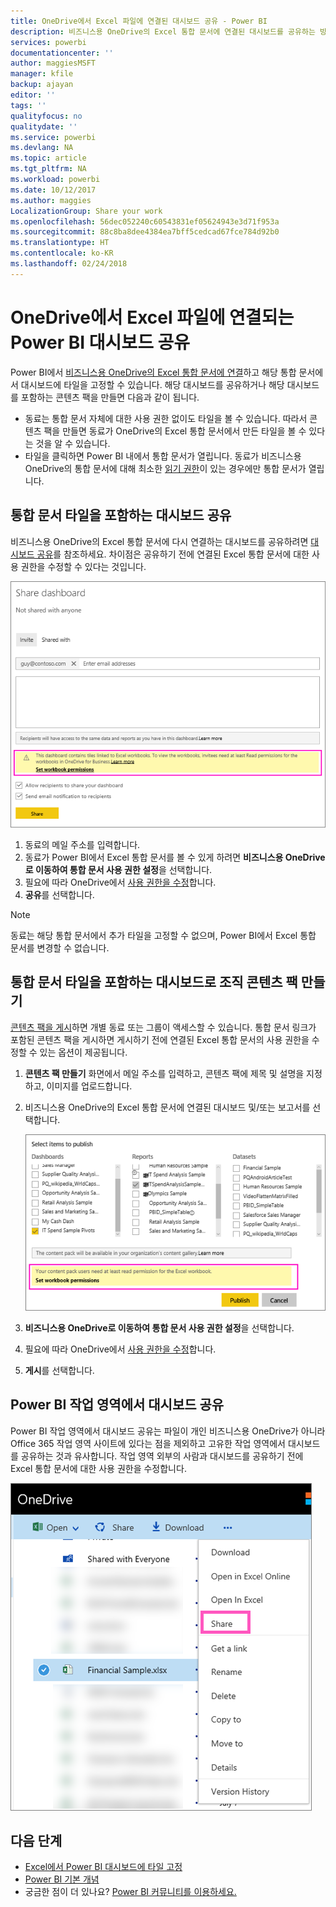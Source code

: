 ```yaml
---
title: OneDrive에서 Excel 파일에 연결된 대시보드 공유 - Power BI
description: 비즈니스용 OneDrive의 Excel 통합 문서에 연결된 대시보드를 공유하는 방법과 해당 통합 문서에 고정된 타일에 대해 알아보세요.
services: powerbi
documentationcenter: ''
author: maggiesMSFT
manager: kfile
backup: ajayan
editor: ''
tags: ''
qualityfocus: no
qualitydate: ''
ms.service: powerbi
ms.devlang: NA
ms.topic: article
ms.tgt_pltfrm: NA
ms.workload: powerbi
ms.date: 10/12/2017
ms.author: maggies
LocalizationGroup: Share your work
ms.openlocfilehash: 56dec052240c60543831ef05624943e3d71f953a
ms.sourcegitcommit: 88c8ba8dee4384ea7bff5cedcad67fce784d92b0
ms.translationtype: HT
ms.contentlocale: ko-KR
ms.lasthandoff: 02/24/2018
---
```

# <a name="share-a-power-bi-dashboard-that-links-to-an-excel-file-in-onedrive"></a>OneDrive에서 Excel 파일에 연결되는 Power BI 대시보드 공유
Power BI에서 [비즈니스용 OneDrive의 Excel 통합 문서에 연결](service-excel-workbook-files.md)하고 해당 통합 문서에서 대시보드에 타일을 고정할 수 있습니다. 해당 대시보드를 공유하거나 해당 대시보드를 포함하는 콘텐츠 팩을 만들면 다음과 같이 됩니다.

* 동료는 통합 문서 자체에 대한 사용 권한 없이도 타일을 볼 수 있습니다. 따라서 콘텐츠 팩을 만들면 동료가 OneDrive의 Excel 통합 문서에서 만든 타일을 볼 수 있다는 것을 알 수 있습니다.
* 타일을 클릭하면 Power BI 내에서 통합 문서가 열립니다. 동료가 비즈니스용 OneDrive의 통합 문서에 대해 최소한 [읽기 권한](https://support.office.com/en-us/article/Share-documents-or-folders-in-Office-365-1fe37332-0f9a-4719-970e-d2578da4941c)이 있는 경우에만 통합 문서가 열립니다.

## <a name="share-a-dashboard-that-contains-workbook-tiles"></a>통합 문서 타일을 포함하는 대시보드 공유
비즈니스용 OneDrive의 Excel 통합 문서에 다시 연결하는 대시보드를 공유하려면 [대시보드 공유](service-share-dashboards.md)를 참조하세요. 차이점은 공유하기 전에 연결된 Excel 통합 문서에 대한 사용 권한을 수정할 수 있다는 것입니다.

  ![대시보드 공유 대화 상자](media/service-share-dashboard-that-links-to-excel-onedrive/pbi_share_workbk.png)

1. 동료의 메일 주소를 입력합니다.
2. 동료가 Power BI에서 Excel 통합 문서를 볼 수 있게 하려면 **비즈니스용 OneDrive로 이동하여 통합 문서 사용 권한 설정**을 선택합니다.
3. 필요에 따라 OneDrive에서 [사용 권한을 수정](https://support.office.com/en-US/article/Share-files-and-folders-and-change-permissions-9fcc2f7d-de0c-4cec-93b0-a82024800c07)합니다.
4. **공유**를 선택합니다.

>[!NOTE]
>동료는 해당 통합 문서에서 추가 타일을 고정할 수 없으며, Power BI에서 Excel 통합 문서를 변경할 수 없습니다.
> 
> 

## <a name="create-an-organizational-content-pack-with-a-dashboard-that-contains-workbook-tiles"></a>통합 문서 타일을 포함하는 대시보드로 조직 콘텐츠 팩 만들기
[콘텐츠 팩을 게시](service-organizational-content-pack-create-and-publish.md)하면 개별 동료 또는 그룹이 액세스할 수 있습니다. 통합 문서 링크가 포함된 콘텐츠 팩을 게시하면 게시하기 전에 연결된 Excel 통합 문서의 사용 권한을 수정할 수 있는 옵션이 제공됩니다.

1. **콘텐츠 팩 만들기** 화면에서 메일 주소를 입력하고, 콘텐츠 팩에 제목 및 설명을 지정하고, 이미지를 업로드합니다.
2. 비즈니스용 OneDrive의 Excel 통합 문서에 연결된 대시보드 및/또는 보고서를 선택합니다.
   
    ![콘텐츠 팩에서 Excel 통합 문서](media/service-share-dashboard-that-links-to-excel-onedrive/pbi_contpack_workbk.png)
3. **비즈니스용 OneDrive로 이동하여 통합 문서 사용 권한 설정**을 선택합니다.
4. 필요에 따라 OneDrive에서 [사용 권한을 수정](https://support.office.com/en-US/article/Share-files-and-folders-and-change-permissions-9fcc2f7d-de0c-4cec-93b0-a82024800c07)합니다.
5. **게시**를 선택합니다.

## <a name="share-a-dashboard-from-a-power-bi-workspace"></a>Power BI 작업 영역에서 대시보드 공유
Power BI 작업 영역에서 대시보드 공유는 파일이 개인 비즈니스용 OneDrive가 아니라 Office 365 작업 영역 사이트에 있다는 점을 제외하고 고유한 작업 영역에서 대시보드를 공유하는 것과 유사합니다. 작업 영역 외부의 사람과 대시보드를 공유하기 전에 Excel 통합 문서에 대한 사용 권한을 수정합니다.

![OneDrive에서 공유](media/service-share-dashboard-that-links-to-excel-onedrive/pbi_onedriveshare.png)

## <a name="next-steps"></a>다음 단계
* [Excel에서 Power BI 대시보드에 타일 고정](service-dashboard-pin-tile-from-excel.md)
* [Power BI 기본 개념](service-basic-concepts.md)
* 궁금한 점이 더 있나요? [Power BI 커뮤니티를 이용하세요.](http://community.powerbi.com/)

